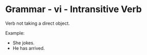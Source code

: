 # Grammar - vi -  Intransitive Verb

Verb not taking a direct object.

Example: 
- She jokes.
- He has arrived.